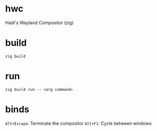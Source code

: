 # hwc
Hadi's Wayland Compositor (zig)

# build
`zig build`

# run
`zig build run -- <arg command>`


# binds
`Alt+Escape`: Terminate the compositor
`Alt+F1`: Cycle between windows
